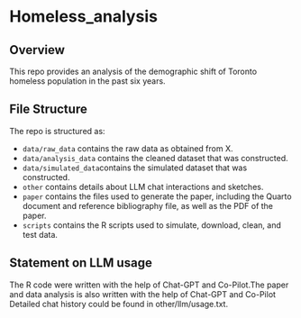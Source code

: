 # Homeless_analysis

## Overview

This repo provides an analysis of the demographic shift of Toronto homeless population in the past six years. 

## File Structure

The repo is structured as:

-   `data/raw_data` contains the raw data as obtained from X.
-   `data/analysis_data` contains the cleaned dataset that was constructed. 
-   `data/simulated_data`contains the simulated dataset that was constructed.
-   `other` contains details about LLM chat interactions and sketches.
-   `paper` contains the files used to generate the paper, including the Quarto document and reference bibliography file, as well as the PDF of the paper. 
-   `scripts` contains the R scripts used to simulate, download, clean, and test data.


## Statement on LLM usage

The R code were written with the help of Chat-GPT and Co-Pilot.The paper and data analysis is also written with the help of Chat-GPT and Co-Pilot Detailed chat history could be found in other/llm/usage.txt.



